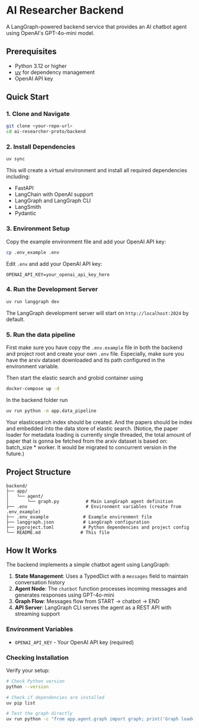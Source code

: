 # AI Researcher Backend

A LangGraph-powered backend service that provides an AI chatbot agent using OpenAI's GPT-4o-mini model.

## Prerequisites

- Python 3.12 or higher
- [uv](https://docs.astral.sh/uv/) for dependency management
- OpenAI API key

## Quick Start

### 1. Clone and Navigate

```bash
git clone <your-repo-url>
cd ai-researcher-proto/backend
```

### 2. Install Dependencies

```bash
uv sync
```

This will create a virtual environment and install all required dependencies including:
- FastAPI
- LangChain with OpenAI support
- LangGraph and LangGraph CLI
- LangSmith
- Pydantic

### 3. Environment Setup

Copy the example environment file and add your OpenAI API key:

```bash
cp .env_example .env
```

Edit `.env` and add your OpenAI API key:

```env
OPENAI_API_KEY=your_openai_api_key_here
```

### 4. Run the Development Server

```bash
uv run langgraph dev
```

The LangGraph development server will start on `http://localhost:2024` by default.


### 5. Run the data pipeline

First make sure you have copy the `.env.example` file in both the backend and project root and create your own `.env` file. Especially, make sure you have the arxiv dataset downloaded and its path configured in the environment variable.

Then start the elastic search and grobid container using

```bash
docker-compose up -d
```

In the backend folder run

```bash
uv run python -m app.data_pipeline
```

Your elasticsearch index should be created. And the papers should be index and embedded into the data store of elastic search. (Notice, the paper loader for metadata loading is currently single threaded, the total amount of paper that is gonna be fetched from the arxiv dataset is based on: batch_size * worker. It would be migrated to concurrent version in the future.)

## Project Structure

```
backend/
├── app/
│   └── agent/
│       └── graph.py          # Main LangGraph agent definition
├── .env                      # Environment variables (create from .env_example)
├── .env_example             # Example environment file
├── langgraph.json           # LangGraph configuration
├── pyproject.toml           # Python dependencies and project config
└── README.md               # This file
```

## How It Works

The backend implements a simple chatbot agent using LangGraph:

1. **State Management**: Uses a TypedDict with a `messages` field to maintain conversation history
2. **Agent Node**: The `chatbot` function processes incoming messages and generates responses using GPT-4o-mini
3. **Graph Flow**: Messages flow from START → chatbot → END
4. **API Server**: LangGraph CLI serves the agent as a REST API with streaming support

### Environment Variables

- `OPENAI_API_KEY` - Your OpenAI API key (required)

### Checking Installation

Verify your setup:

```bash
# Check Python version
python --version

# Check if dependencies are installed
uv pip list

# Test the graph directly
uv run python -c "from app.agent.graph import graph; print('Graph loaded successfully')"
```
